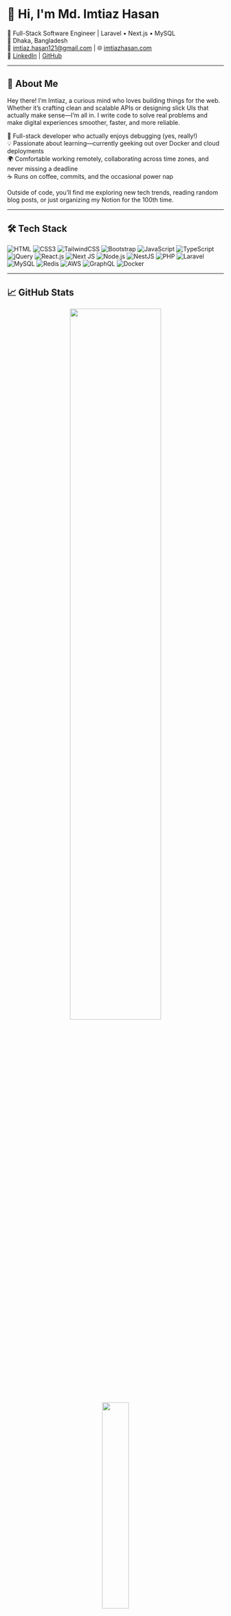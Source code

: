# 👋 Hi, I'm Md. Imtiaz Hasan

🚀 Full-Stack Software Engineer | Laravel • Next.js • MySQL  
📍 Dhaka, Bangladesh  
📧 [imtiaz.hasan121@gmail.com](mailto:imtiaz.hasan121@gmail.com) | 🌐 [imtiazhasan.com](https://imtiazhasan.com)  
🔗 [LinkedIn](https://www.linkedin.com/in/md-imtiaz-hasan) | [GitHub](https://github.com/Imtiaz-Hasan)

---

## 🧠 About Me
Hey there! I’m Imtiaz, a curious mind who loves building things for the web. Whether it’s crafting clean and scalable APIs or designing slick UIs that actually make sense—I’m all in. I write code to solve real problems and make digital experiences smoother, faster, and more reliable.

🧩 Full-stack developer who actually enjoys debugging (yes, really!)  
💡 Passionate about learning—currently geeking out over Docker and cloud deployments  
🌍 Comfortable working remotely, collaborating across time zones, and never missing a deadline  
☕ Runs on coffee, commits, and the occasional power nap

Outside of code, you’ll find me exploring new tech trends, reading random blog posts, or just organizing my Notion for the 100th time.

---

## 🛠 Tech Stack

![HTML](https://img.shields.io/badge/HTML5-E34F26?style=flat-square&logo=html5&logoColor=white)
![CSS3](https://img.shields.io/badge/CSS3-1572B6?style=flat-square&logo=css3&logoColor=white)
![TailwindCSS](https://img.shields.io/badge/Tailwind_CSS-38B2AC?style=flat-square&logo=tailwind-css&logoColor=white)
![Bootstrap](https://img.shields.io/badge/Bootstrap-563D7C?style=flat-square&logo=bootstrap&logoColor=white)
![JavaScript](https://img.shields.io/badge/JavaScript-F7DF1E?style=flat-square&logo=javascript&logoColor=black)
![TypeScript](https://img.shields.io/badge/TypeScript-007ACC?style=flat-square&logo=typescript&logoColor=white)
![jQuery](https://img.shields.io/badge/jQuery-0769AD?style=flat-square&logo=jquery&logoColor=white)
![React.js](https://img.shields.io/badge/React.js-0081CB?style=flat-square&logo=react&logoColor=61DAFB)
![Next JS](https://img.shields.io/badge/Next-black?style=flat-square&logo=next.js&logoColor=white)
![Node.js](https://img.shields.io/badge/Node.js-43853D?style=flat-square&logo=node.js&logoColor=white)
![NestJS](https://img.shields.io/badge/nestjs-%23E0234E.svg?style=flat-square&logo=nestjs&logoColor=white)
![PHP](https://img.shields.io/badge/PHP-777BB4?style=flat-square&logo=php&logoColor=white)
![Laravel](https://img.shields.io/badge/Laravel-FF2D20?style=flat-square&logo=laravel&logoColor=white)
![MySQL](https://img.shields.io/badge/MySQL-005C84?style=flat-square&logo=mysql&logoColor=white)
![Redis](https://img.shields.io/badge/redis-%23DD0031.svg?&style=flat-square&logo=redis&logoColor=white)
![AWS](https://img.shields.io/badge/AWS-%23FF9900.svg?&style=flat-square&logo=amazon-aws&logoColor=white)
![GraphQL](https://img.shields.io/badge/-GraphQL-E10098?style=flat-square&logo=graphql&logoColor=white)
![Docker](https://img.shields.io/badge/Docker-0CC1F3?style=flat-square&logo=docker&logoColor=white)

---

## 📈 GitHub Stats

<p align="center">
  <img src="https://github-readme-streak-stats.herokuapp.com/?user=Imtiaz-Hasan&theme=dracula&hide_border=true" width="65%" />
  <img src="https://github-readme-stats.vercel.app/api/top-langs/?username=Imtiaz-Hasan&theme=dracula&show_icons=true&hide_border=true&layout=compact" width="35%" />
</p>

---

## 💬 Let's Connect

Always open to new opportunities, collaborations, or just a good dev talk. Feel free to reach out!

